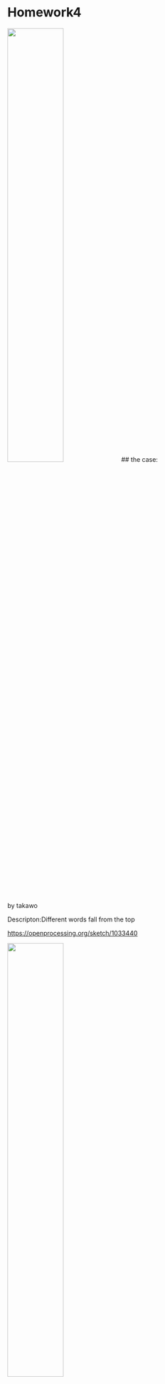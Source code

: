 # Homework4
<!-- ![](https://github.com/dataiyang6/CreativeCodingHomework/blob/main/HW4/hw4.png) -->
<img src="https://github.com/dataiyang6/CreativeCodingHomework/blob/main/HW4/hw4.png" width="50%">
## the case:

by takawo

Descripton:Different words fall from the top

https://openprocessing.org/sketch/1033440

<!-- ![](https://github.com/dataiyang6/CreativeCodingHomework/blob/main/HW4/case.png) -->
<img src="https://github.com/dataiyang6/CreativeCodingHomework/blob/main/HW4/case.png" width="50%">
